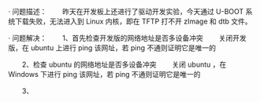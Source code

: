 · 问题描述：
&emsp;&emsp;昨天在开发板上还进行了驱动开发实验，今天通过 U-BOOT 系统下载失败，无法进入到 Linux 内核，即在 TFTP 打不开 zImage 和 dtb 文件。

· 问题解决：
&emsp;&emsp;1、首先检查开发版的网络地址是否多设备冲突
&emsp;&emsp;关闭开发版，在 ubuntu 上进行 ping 该网址，若 ping 不通则证明它是唯一的

&emsp;&emsp;2、检查 ubuntu  的网络地址是否多设备冲突
&emsp;&emsp;关闭 ubuntu ，在 Windows 下进行 ping 该网址，若 ping 不通则证明它是唯一的

&emsp;&emsp;3、
<!--stackedit_data:
eyJoaXN0b3J5IjpbMTMyNzkwNDQwMCwxMjQ2OTI5NDI4XX0=
-->